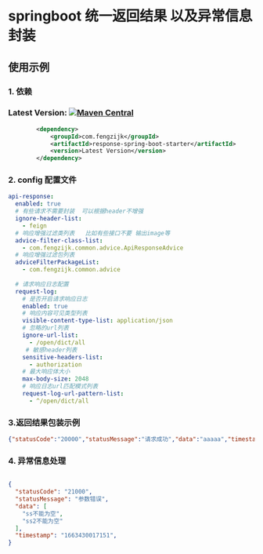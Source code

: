 # springboot 统一返回结果 以及异常信息封装 

## 使用示例


### 1. 依赖
### Latest Version: [![Maven Central](https://img.shields.io/maven-central/v/com.fengzijk/response-spring-boot-starter.svg)](https://central.sonatype.com/search?q=&namespace=com.fengzijk&name=response-spring-boot-starter)


``` xml
        <dependency>
            <groupId>com.fengzijk</groupId>
            <artifactId>response-spring-boot-starter</artifactId>
            <version>Latest Version</version>
        </dependency>
```


### 2. config 配置文件
~~~yml
api-response:
  enabled: true
  # 有些请求不需要封装  可以根据header不增强
  ignore-header-list:
    - feign
  # 响应增强过滤类列表   比如有些接口不要 输出image等
  advice-filter-class-list:
    - com.fengzijk.common.advice.ApiResponseAdvice
  # 响应增强过滤包列表
  adviceFilterPackageList:
    - com.fengzijk.common.advice
      
  # 请求响应日志配置
  request-log:
    # 是否开启请求响应日志
    enabled: true
    # 响应内容可见类型列表
    visible-content-type-list: application/json
    # 忽略的url列表
    ignore-url-list:
      - /open/dict/all
     # 敏感header列表  
    sensitive-headers-list:
      - authorization
    # 最大响应体大小  
    max-body-size: 2048
    # 响应日志url匹配模式列表
    request-log-url-pattern-list:
      - ^/open/dict/all


~~~


### 3.返回结果包装示例

~~~json
{"statusCode":"20000","statusMessage":"请求成功","data":"aaaaa","timestamp":"1735724275333"}
~~~

### 4. 异常信息处理
~~~json

{
  "statusCode": "21000",
  "statusMessage": "参数错误",
  "data": [
    "ss不能为空",
    "ss2不能为空"
  ],
  "timestamp": "1663430017151",
}


~~~

